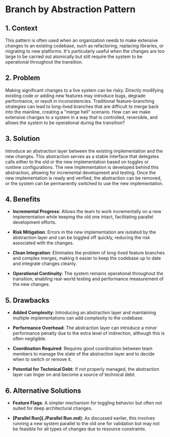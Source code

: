 # Branch by Abstraction Pattern


## 1. Context

This pattern is often used when an organization needs to make extensive changes to an existing codebase, such as refactoring, replacing libraries, or migrating to new platforms. It's particularly useful when the changes are too large to be carried out atomically but still require the system to be operational throughout the transition.


## 2. Problem

Making significant changes to a live system can be risky. Directly modifying existing code or adding new features may introduce bugs, degrade performance, or result in inconsistencies. Traditional feature-branching strategies can lead to long-lived branches that are difficult to merge back into the mainline, creating a "merge hell" scenario. How can we make extensive changes to a system in a way that is controlled, reversible, and allows the system to be operational during the transition?


## 3. Solution

Introduce an abstraction layer between the existing implementation and the new changes. This abstraction serves as a stable interface that delegates calls either to the old or the new implementation based on toggles or runtime configurations. The new implementation is developed behind this abstraction, allowing for incremental development and testing. Once the new implementation is ready and verified, the abstraction can be removed, or the system can be permanently switched to use the new implementation.


## 4. Benefits

- **Incremental Progress**: Allows the team to work incrementally on a new implementation while keeping the old one intact, facilitating parallel development efforts.

- **Risk Mitigation**: Errors in the new implementation are isolated by the abstraction layer and can be toggled off quickly, reducing the risk associated with the changes.

- **Clean Integration**: Eliminates the problem of long-lived feature branches and complex merges, making it easier to keep the codebase up to date and integrate changes cleanly.

- **Operational Continuity**: The system remains operational throughout the transition, enabling real-world testing and performance measurement of the new changes.


## 5. Drawbacks

- **Added Complexity**: Introducing an abstraction layer and maintaining multiple implementations can add complexity to the codebase.

- **Performance Overhead**: The abstraction layer can introduce a minor performance penalty due to the extra level of indirection, although this is often negligible.

- **Coordination Required**: Requires good coordination between team members to manage the state of the abstraction layer and to decide when to switch or remove it.

- **Potential for Technical Debt**: If not properly managed, the abstraction layer can linger on and become a source of technical debt.


## 6. Alternative Solutions

- **Feature Flags**: A simpler mechanism for toggling behavior but often not suited for deep architectural changes.

- **[Parallel Run](./Parallel Run.md)**: As discussed earlier, this involves running a new system parallel to the old one for validation but may not be feasible for all types of changes due to resource constraints.
